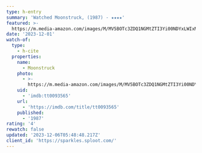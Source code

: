```yaml
---
type: h-entry
summary: 'Watched Moonstruck, (1987) - ★★★★'
featured: >-
  https://m.media-amazon.com/images/M/MV5BOTc3ZDQ1NGMtZTI3Yi00NDYxLWIxMmQtZDg3OGI4ZDdiZWMxXkEyXkFqcGdeQXVyMTUzMDUzNTI3._V1_SX300.jpg
date: '2023-12-01'
watch-of:
  type:
    - h-cite
  properties:
    name:
      - Moonstruck
    photo:
      - >-
        https://m.media-amazon.com/images/M/MV5BOTc3ZDQ1NGMtZTI3Yi00NDYxLWIxMmQtZDg3OGI4ZDdiZWMxXkEyXkFqcGdeQXVyMTUzMDUzNTI3._V1_SX300.jpg
    uid:
      - 'imdb:tt0093565'
    url:
      - 'https://imdb.com/title/tt0093565'
    published:
      - '1987'
rating: '4'
rewatch: false
updated: '2023-12-06T05:48:48.217Z'
client_id: 'https://sparkles.sploot.com/'
---
```


